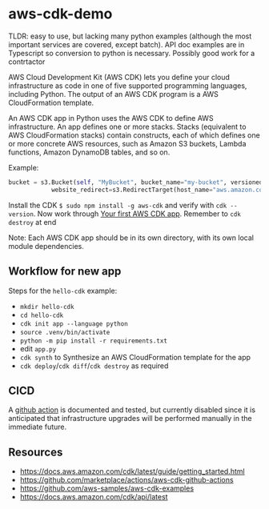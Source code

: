 # aws-cdk-demo
TLDR: easy to use, but lacking many python examples (although the most important services are covered, except batch). API doc examples are in Typescript so conversion to python is necessary. Possibly good work for a contrtactor

AWS Cloud Development Kit (AWS CDK) lets you define your cloud infrastructure as code in one of five supported programming languages, including Python. The output of an AWS CDK program is a AWS CloudFormation template.

An AWS CDK app in Python uses the AWS CDK to define AWS infrastructure. An app defines one or more stacks. Stacks (equivalent to AWS CloudFormation stacks) contain constructs, each of which defines one or more concrete AWS resources, such as Amazon S3 buckets, Lambda functions, Amazon DynamoDB tables, and so on.

Example:
```python
bucket = s3.Bucket(self, "MyBucket", bucket_name="my-bucket", versioned=True,
            website_redirect=s3.RedirectTarget(host_name="aws.amazon.com"))
```

Install the CDK `$ sudo npm install -g aws-cdk` and verify with `cdk --version`. Now work through [Your first AWS CDK app](https://docs.aws.amazon.com/cdk/latest/guide/hello_world.html). Remember to `cdk destroy` at end

Note: Each AWS CDK app should be in its own directory, with its own local module dependencies.

## Workflow for new app
Steps for the `hello-cdk` example:
- `mkdir hello-cdk`
- `cd hello-cdk`
- `cdk init app --language python`
- `source .venv/bin/activate`
- `python -m pip install -r requirements.txt`
- edit `app.py`
- `cdk synth` to Synthesize an AWS CloudFormation template for the app
- `cdk deploy`/`cdk diff`/`cdk destroy` as required

## CICD
A [github action](https://github.com/marketplace/actions/aws-cdk-github-actions) is documented and tested, but currently disabled since it is anticipated that infrastructure upgrades will be performed manually in the immediate future.

## Resources
- https://docs.aws.amazon.com/cdk/latest/guide/getting_started.html
- https://github.com/marketplace/actions/aws-cdk-github-actions
- https://github.com/aws-samples/aws-cdk-examples
- https://docs.aws.amazon.com/cdk/api/latest
